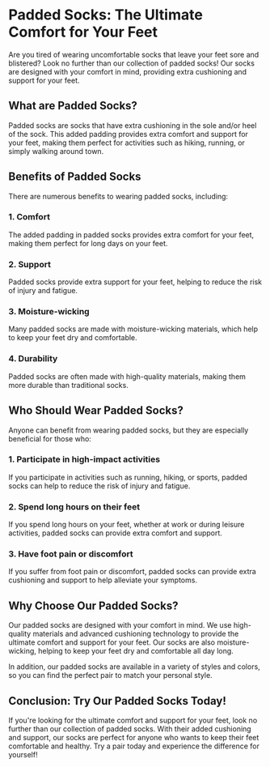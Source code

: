 # Padded Socks: The Ultimate Comfort for Your Feet

Are you tired of wearing uncomfortable socks that leave your feet sore and blistered? Look no further than our collection of padded socks! Our socks are designed with your comfort in mind, providing extra cushioning and support for your feet.

## What are Padded Socks?

Padded socks are socks that have extra cushioning in the sole and/or heel of the sock. This added padding provides extra comfort and support for your feet, making them perfect for activities such as hiking, running, or simply walking around town.

## Benefits of Padded Socks

There are numerous benefits to wearing padded socks, including:

### 1. Comfort

The added padding in padded socks provides extra comfort for your feet, making them perfect for long days on your feet.

### 2. Support

Padded socks provide extra support for your feet, helping to reduce the risk of injury and fatigue.

### 3. Moisture-wicking

Many padded socks are made with moisture-wicking materials, which help to keep your feet dry and comfortable.

### 4. Durability

Padded socks are often made with high-quality materials, making them more durable than traditional socks.

## Who Should Wear Padded Socks?

Anyone can benefit from wearing padded socks, but they are especially beneficial for those who:

### 1. Participate in high-impact activities

If you participate in activities such as running, hiking, or sports, padded socks can help to reduce the risk of injury and fatigue.

### 2. Spend long hours on their feet

If you spend long hours on your feet, whether at work or during leisure activities, padded socks can provide extra comfort and support.

### 3. Have foot pain or discomfort

If you suffer from foot pain or discomfort, padded socks can provide extra cushioning and support to help alleviate your symptoms.

## Why Choose Our Padded Socks?

Our padded socks are designed with your comfort in mind. We use high-quality materials and advanced cushioning technology to provide the ultimate comfort and support for your feet. Our socks are also moisture-wicking, helping to keep your feet dry and comfortable all day long.

In addition, our padded socks are available in a variety of styles and colors, so you can find the perfect pair to match your personal style.

## Conclusion: Try Our Padded Socks Today!

If you're looking for the ultimate comfort and support for your feet, look no further than our collection of padded socks. With their added cushioning and support, our socks are perfect for anyone who wants to keep their feet comfortable and healthy. Try a pair today and experience the difference for yourself!